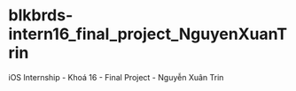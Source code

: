 # blkbrds-intern16_final_project_NguyenXuanTrin
iOS Internship - Khoá 16 - Final Project - Nguyễn Xuân Trin

